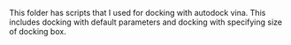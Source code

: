 This folder has scripts that I used for docking with autodock vina. This includes docking with default parameters and docking with specifying size of docking box.
